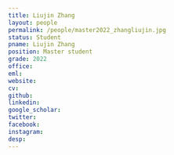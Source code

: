 ```yaml
---
title: Liujin Zhang
layout: people
permalink: /people/master2022_zhangliujin.jpg
status: Student
pname: Liujin Zhang
position: Master student
grade: 2022
office: 
eml: 
website: 
cv: 
github: 
linkedin:
google_scholar: 
twitter: 
facebook: 
instagram:
desp: 
---
```

